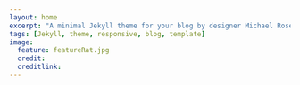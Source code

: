 ```yaml
---
layout: home
excerpt: "A minimal Jekyll theme for your blog by designer Michael Rose."
tags: [Jekyll, theme, responsive, blog, template]
image:
  feature: featureRat.jpg
  credit: 
  creditlink:
---
```

